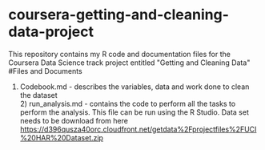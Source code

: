 # coursera-getting-and-cleaning-data-project
This repository contains my R code and documentation files for the Coursera Data Science track project entitled "Getting and Cleaning Data"
#Files and Documents
1) Codebook.md - describes the variables, data and work done to clean the dataset
<br /> 2) run_analysis.md  - contains the code to perform all the tasks to perform the analysis. This file can be run using the R Studio. Data set needs to be download from here https://d396qusza40orc.cloudfront.net/getdata%2Fprojectfiles%2FUCI%20HAR%20Dataset.zip
